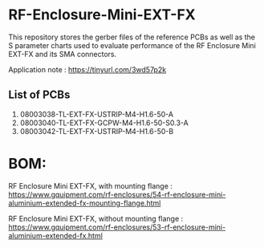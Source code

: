 # RF-Enclosure-Mini-EXT-FX

This repository stores the gerber files of the reference PCBs as well as the S parameter charts used to evaluate performance
of the RF Enclosure Mini EXT-FX and its SMA connectors.

Application note : <https://tinyurl.com/3wd57p2k>

## List of PCBs

1. 08003038-TL-EXT-FX-USTRIP-M4-H1.6-50-A
2. 08003040-TL-EXT-FX-GCPW-M4-H1.6-50-S0.3-A
3. 08003042-TL-EXT-FX-USTRIP-M4-H1.6-50-B

# BOM:
RF Enclosure Mini EXT-FX, with mounting flange : https://www.gquipment.com/rf-enclosures/54-rf-enclosure-mini-aluminium-extended-fx-mounting-flange.html

RF Enclosure Mini EXT-FX, without mounting flange : https://www.gquipment.com/rf-enclosures/53-rf-enclosure-mini-aluminium-extended-fx.html

